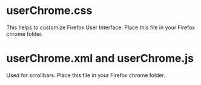 # userChrome.css
This helps to customize Firefox User Interface. Place this file in your Firefox chrome folder.

# userChrome.xml and userChrome.js
Used for scrollbars. Place this file in your Firefox chrome folder.
